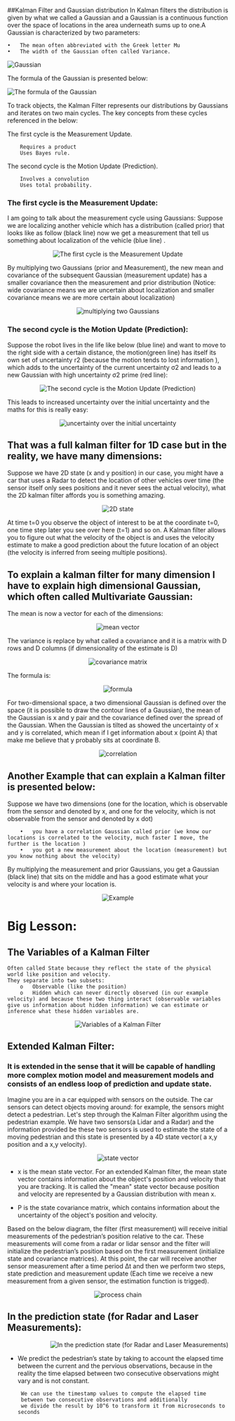 

##Kalman Filter and Gaussian distribution
In Kalman filters the distribution is given by what we called a Gaussian and a Gaussian is a continuous function over the space of locations in the area underneath sums up to one.A Gaussian is characterized by two parameters:


    •	The mean often abbreviated with the Greek letter Mu 
    •	The width of the Gaussian often called Variance.
    
<img src="./img/1.jpg" alt="Gaussian"  style="display: block; margin: 0 auto" />

The formula of the Gaussian is presented below:

<img src="./img/2.jpg" alt="The formula of the Gaussian "  style="display: block; margin: 0 auto" />


To track objects, the Kalman Filter represents our distributions by Gaussians and iterates on two main cycles. The key concepts from these cycles referenced in the below:

The first cycle is the Measurement Update.

        Requires a product
        Uses Bayes rule.
        
The second cycle is the Motion Update (Prediction).

        Involves a convolution
        Uses total probability.

### The first cycle is the Measurement Update:

I am going to talk about the measurement cycle using Gaussians: Suppose we are localizing another vehicle which has a distribution (called prior) that looks like as follow (black line) now we get a measurement that tell us something about localization of the vehicle (blue line) .

<p align="center">
<img src="./img/3.jpg" alt="The first cycle is the Measurement Update " />
<p align="center">

By multiplying two Gaussians (prior and Measurement), the new mean and covariance of the subsequent Gaussian (measurement update) has a smaller covariance then the measurement and prior distribution (Notice: wide covariance means we are uncertain about localization and smaller covariance means we are more certain about localization)

<p align="center">
<img src="./img/4.JPG" alt="multiplying two Gaussians " />
<p align="center">


### The second cycle is the Motion Update (Prediction):
Suppose the robot lives in the life like below (blue line) and want to move to the right side with a certain distance, the motion(green line) has itself its own set of uncertainty r2 (because the motion tends to lost information ), which adds to the uncertainty of the current uncertainty σ2 and leads to a new Gaussian with high uncertainty  σ2 prime (red line):
<p align="center">
<img src="./img/5.jpg" alt="The second cycle is the Motion Update (Prediction) " />
<p align="center">

This leads to increased uncertainty over the initial uncertainty and the maths for this is really easy:
<p align="center">
<img src="./img/6.JPG" alt="uncertainty over the initial uncertainty  " />
<p align="center">

## That was a full kalman filter for 1D case but in the reality, we have many dimensions:

Suppose we have 2D state (x and y position) in our case, you might have a car that uses a Radar to detect the location of other vehicles over time (the sensor itself only sees positions and it never sees the actual velocity), what the 2D kalman filter affords you is something amazing.

<p align="center">
<img src="./img/7.JPG" alt=" 2D state " />
<p align="center">
    
    
At time t=0 you observe the object of interest to be at the coordinate t=0, one time step later you see over here (t=1) and so on. A Kalman filter allows you to figure out what the velocity of the object is and uses the velocity estimate to make a good prediction about the future location of an object (the velocity is inferred from seeing multiple positions).

## To explain a kalman filter for many dimension I have to explain high dimensional Gaussian, which often called Multivariate Gaussian:

The mean is now a vector for each of the dimensions:
<p align="center">
<img src="./img/8.JPG" alt=" mean vector" />
<p align="center">
    
The variance is replace by what called a covariance and it is a matrix with D rows and D columns (if dimensionality of the estimate is D) 

<p align="center">
<img src="./img/9.JPG" alt=" covariance matrix" />
<p align="center">
    
The formula is: 

<p align="center">
<img src="./img/10.JPG" alt=" formula " />
<p align="center">
    
For two-dimensional space, a two dimensional Gaussian is defined over the space (it is possible to draw the contour lines of a Gaussian), the mean of the Gaussian is x and y pair and the covariance defined over the spread of the Gaussian. When the Gaussian is tilted as showed the uncertainty of x and y is correlated, which mean if I get information about x (point A) that make me believe that y probably sits at coordinate B.
<p align="center">
<img src="./img/11.JPG" alt=" correlation " />
<p align="center">
	
## Another Example that can explain a Kalman filter is presented below:
    
Suppose we have two dimensions (one for the location, which is observable from the sensor and denoted by x, and one for the velocity, which is not observable from the sensor and denoted by x dot) 

        •	you have a correlation Gaussian called prior (we know our locations is correlated to the velocity, much faster I move, the further is the location ) 
        •	you got a new measurement about the location (measurement) but you know nothing about the velocity)
By multiplying the measurement and prior Gaussians, you get a Gaussian (black line) that sits on the middle and has a good estimate what your velocity is and where your location is.
<p align="center">
<img src="./img/12.JPG" alt=" Example  " />
<p align="center">

# Big Lesson:
## The Variables of a Kalman Filter 
	Often called State because they reflect the state of the physical world like position and velocity.
	They separate into two subsets:
        o	Observable (like the position)
        o	Hidden which can never directly observed (in our example velocity) and because these two thing interact (observable variables give us information about hidden information) we can estimate or inference what these hidden variables are.
<p align="center">
<img src="./img/13.JPG" alt=" Variables of a Kalman Filter   " />
<p align="center">
	
## Extended Kalman Filter:
### It is extended in the sense that it will be capable of handling more complex motion model and measurement models and consists of an endless loop of prediction and update state.

Imagine you are in a car equipped with sensors on the outside. The car sensors can detect objects moving around: for example, the sensors might detect a pedestrian. Let's step through the Kalman Filter algorithm using the pedestrian example. We have two sensors(a Lidar and a Radar) and the information provided be these two sensors is used to estimate the state of a moving pedestrian and this state is presented by a 4D state  vector( a x,y position and a x,y velocity).

<p align="center">
<img src="./img/14.JPG" alt="state  vector " />
<p align="center">
	
*	x is the mean state vector. For an extended Kalman filter, the mean state vector contains information about the object's position and velocity that you are tracking. It is called the "mean" state vector because position and velocity are represented by a Gaussian distribution with mean x.

*	P is the state covariance matrix, which contains information about the uncertainty of the object's position and velocity. 

Based on the below diagram, the filter (first measurement) will receive initial measurements of the pedestrian’s position relative to the car. These measurements will come from a radar or lidar sensor and the filter will initialize the pedestrian’s position based on the first measurement (initialize state and covariance matrices). At this point, the car will receive another sensor measurement after a time period Δt and then we perform two steps, state prediction and measurement update (Each time we receive a new measurement from a given sensor, the estimation function is trigged).
	
<p align="center">
<img src="./img/15.JPG" alt="process chain" />
<p align="center">
	
## In the prediction state (for Radar and Laser Measurements):
<p align="right">
<img src="./img/16.JPG" alt="In the prediction state (for Radar and Laser Measurements)" />
	
*	We predict the pedestrian’s state by taking to account the elapsed time between the current and the pervious observations, because in the reality the time elapsed between two consecutive observations might vary and is not constant.

		 We can use the timestamp values to compute the elapsed time 
		 between two consecutive observations and additionally
		 we divide the result by 10^6 to transform it from microseconds to seconds
<p align="right">
